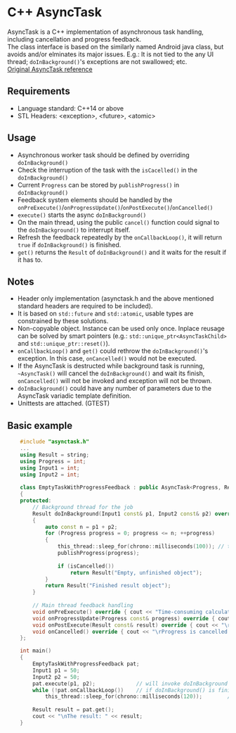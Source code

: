 # C++ AsyncTask
AsyncTask is a C++ implementation of asynchronous task handling, including cancellation and progress feedback.<br>
The class interface is based on the similarly named Android java class, but avoids and/or elminates its major issues. E.g.: It is not tied to the any UI thread; `doInBackground()`'s exceptions are not swallowed; etc.<br>
[Original AsyncTask reference](https://developer.android.com/reference/android/os/AsyncTask)

## Requirements
* Language standard: C++14 or above
* STL Headers: \<exception\>, \<future\>, \<atomic\>

## Usage
* Asynchronous worker task should be defined by overriding `doInBackground()`
* Check the interruption of the task with the `isCacelled()` in the `doInBackground()`
* Current `Progress` can be stored by `publishProgress()` in `doInBackground()`
* Feedback system elements should be handled by the `onPreExecute()`/`onProgressUpdate()`/`onPostExecute()`/`onCancelled()`
* `execute()` starts the async `doInBackground()`
* On the main thread, using the public `cancel()` function could signal to the `doInBackground()` to interrupt itself.
* Refresh the feedback repeatedly by the `onCallbackLoop()`, it will return `true` if `doInBackground()` is finished. 
* `get()` returns the `Result` of `doInBackground()` and it waits for the result if it has to.

## Notes
* Header only implementation (asynctask.h and the above mentioned standard headers are required to be included).
* It is based on `std::future` and `std::atomic`, usable types are constrained by these solutions.
* Non-copyable object. Instance can be used only once. Inplace reusage can be solved by smart pointers (e.g.: `std::unique_ptr<AsyncTaskChild>` and `std::unique_ptr::reset()`).
* `onCallbackLoop()` and `get()` could rethrow the `doInBackground()`'s exception. In this case, `onCancelled()` would not be executed.
* If the AsyncTask is destructed while background task is running, `~AsyncTask()` will cancel the `doInBackground()` and wait its finish, `onCancelled()` will not be invoked and exception will not be thrown.
* `doInBackground()` could have any number of parameters due to the AsyncTask variadic template definition.
* Unittests are attached. (GTEST)

## Basic example
```C++
    #include "asynctask.h"
    ...
    using Result = string;
    using Progress = int;
    using Input1 = int;
    using Input2 = int;
    
    class EmptyTaskWithProgressFeedback : public AsyncTask<Progress, Result, Input1, Input2>
    {
    protected:
        // Background thread for the job
        Result doInBackground(Input1 const& p1, Input2 const& p2) override
        {
            auto const n = p1 + p2;
            for (Progress progress = 0; progress <= n; ++progress)
            {
                this_thread::sleep_for(chrono::milliseconds(100)); // to simulate the time-consuming work
                publishProgress(progress);
                
                if (isCancelled()) 
                    return Result("Empty, unfinished object");
            }
            return Result("Finished result object");
        }
        
        // Main thread feedback handling
        void onPreExecute() override { cout << "Time-consuming calculation:\n" << "Progress: 0%"; }
        void onProgressUpdate(Progress const& progress) override { cout << "\rProgress: " << progress << "%"; }
        void onPostExecute(Result const& result) override { cout << "\rProgress is finished."; }
        void onCancelled() override { cout << "\rProgress is cancelled."; }
    };

    int main()
    {
        EmptyTaskWithProgressFeedback pat;
        Input1 p1 = 50;
        Input2 p2 = 50;
        pat.execute(p1, p2);             // will invoke doInBackground on a new thread
        while (!pat.onCallbackLoop())    // if doInBackground() is finished, it returns true, stopping the loop
            this_thread::sleep_for(chrono::milliseconds(120));        // to simulate the refresh rate of the UI
        
        Result result = pat.get();
        cout << "\nThe result: " << result;
    }
```
